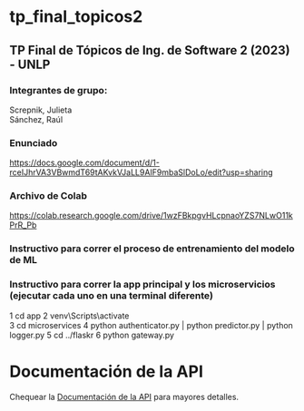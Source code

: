 # tp_final_topicos2
## TP Final de Tópicos de Ing. de Software 2 (2023) - UNLP 

### Integrantes de grupo:
Screpnik, Julieta\
Sánchez, Raúl

### Enunciado
https://docs.google.com/document/d/1-rceIJhrVA3VBwmdT69tAKvkVJaLL9AIF9mbaSlDoLo/edit?usp=sharing

### Archivo de Colab
https://colab.research.google.com/drive/1wzFBkpgvHLcpnaoYZS7NLwO11kPrR_Pb

### Instructivo para correr el proceso de entrenamiento del modelo de ML

### Instructivo para correr la app principal y los microservicios (ejecutar cada uno en una terminal diferente)
1 cd app
2 venv\Scripts\activate\
3 cd microservices
4 python authenticator.py | python predictor.py | python logger.py
5 cd ../flaskr
6 python gateway.py

# Documentación de la API

Chequear la [Documentación de la API](./api-docs/index.html) para mayores detalles.